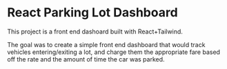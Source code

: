 # React Parking Lot Dashboard

This project is a front end dashoard built with React+Tailwind. 

The goal was to create a simple front end dashboard that would track vehicles entering/exiting a lot, and charge them the appropriate fare based off the rate and the amount of time the car was parked.
